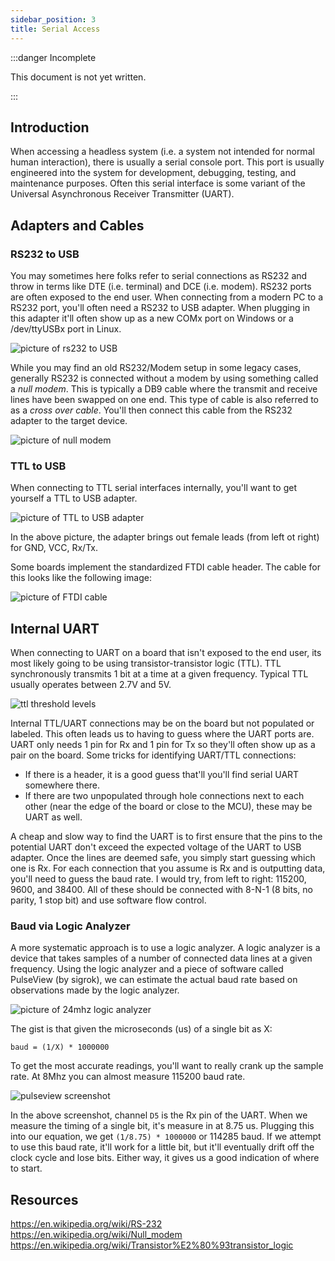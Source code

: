 ```yaml
---
sidebar_position: 3
title: Serial Access
---
```


:::danger Incomplete

This document is not yet written.

:::

## Introduction

When accessing a headless system (i.e. a system not intended for normal human interaction), there is usually a serial console port. This port is usually engineered into the system for development, debugging, testing, and maintenance purposes. Often this serial interface is some variant of the Universal Asynchronous Receiver Transmitter (UART).

## Adapters and Cables

### RS232 to USB

You may sometimes here folks refer to serial connections as RS232 and throw in terms like DTE (i.e. terminal) and DCE (i.e. modem). RS232 ports are often exposed to the end user. When connecting from a modern PC to a RS232 port, you'll often need a RS232 to USB adapter. When plugging in this adapter it'll often show up as a new COMx port on Windows or a /dev/ttyUSBx port in Linux.

![picture of rs232 to USB](./SerialAccess/rs232-to-usb-small.jpg)

While you may find an old RS232/Modem setup in some legacy cases, generally RS232 is connected without a modem by using something called a *null modem*. This is typically a DB9 cable where the transmit and receive lines have been swapped on one end. This type of cable is also referred to as a *cross over cable*. You'll then connect this cable from the RS232 adapter to the target device.

![picture of null modem](./SerialAccess/null-modem.jpg)

### TTL to USB

When connecting to TTL serial interfaces internally, you'll want to get yourself a TTL to USB adapter.

![picture of TTL to USB adapter](./SerialAccess/ttl-to-usb-small.jpg)

In the above picture, the adapter brings out female leads (from left ot right) for GND, VCC, Rx/Tx.

Some boards implement the standardized FTDI cable header. The cable for this looks like the following image:

![picture of FTDI cable](./SerialAccess/ftdi-to-usb-small.jpg)

## Internal UART

When connecting to UART on a board that isn't exposed to the end user, its most likely going to be using transistor-transistor logic (TTL). TTL synchronously transmits 1 bit at a time at a given frequency. Typical TTL usually operates between 2.7V and 5V.

![ttl threshold levels](./SerialAccess/ttl-levels.png)

Internal TTL/UART connections may be on the board but not populated or labeled. This often leads us to having to guess where the UART ports are. UART only needs 1 pin for Rx and 1 pin for Tx so they'll often show up as a pair on the board. Some tricks for identifying UART/TTL connections:

- If there is a header, it is a good guess that'll you'll find serial UART somewhere there.
- If there are two unpopulated through hole connections next to each other (near the edge of the board or close to the MCU), these may be UART as well.

A cheap and slow way to find the UART is to first ensure that the pins to the potential UART don't exceed the expected voltage of the UART to USB adapter. Once the lines are deemed safe, you simply start guessing which one is Rx. For each connection that you assume is Rx and is outputting data, you'll need to guess the baud rate. I would try, from left to right: 115200, 9600, and 38400. All of these should be connected with 8-N-1 (8 bits, no parity, 1 stop bit) and use software flow control.

### Baud via Logic Analyzer

A more systematic approach is to use a logic analyzer. A logic analyzer is a device that takes samples of a number of connected data lines at a given frequency. Using the logic analyzer and a piece of software called PulseView (by sigrok), we can estimate the actual baud rate based on observations made by the logic analyzer. 

![picture of 24mhz logic analyzer](./SerialAccess/usb-24mhz-logic-analyzer.jpg)

The gist is that given the microseconds (us) of a single bit as X:

```text
baud = (1/X) * 1000000
```

To get the most accurate readings, you'll want to really crank up the sample rate. At 8Mhz you can almost measure 115200 baud rate.

![pulseview screenshot](./SerialAccess/pulseview.png)

In the above screenshot, channel `D5` is the Rx pin of the UART. When we measure the timing of a single bit, it's measure in at 8.75 us. Plugging this into our equation, we get `(1/8.75) * 1000000` or 114285 baud. If we attempt to use this baud rate, it'll work for a little bit, but it'll eventually drift off the clock cycle and lose bits. Either way, it gives us a good indication of where to start.

<!-- TODO: Show some fruits of serial access labor. -->

## Resources

https://en.wikipedia.org/wiki/RS-232
https://en.wikipedia.org/wiki/Null_modem
https://en.wikipedia.org/wiki/Transistor%E2%80%93transistor_logic
